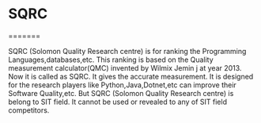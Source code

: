 # SQRC
=======

SQRC (Solomon Quality Research centre)  is  for  ranking  the Programming Languages,databases,etc.
This ranking is based on the  Quality measurement calculator(QMC)  invented  by Wilmix Jemin j at year 2013. 
Now it  is  called as SQRC. It gives the accurate measurement. It is  designed for the research players like Python,Java,Dotnet,etc
can improve their  Software Quality,etc. But SQRC (Solomon Quality Research centre) is  belong  to  SIT field. It
cannot  be used or revealed to any of  SIT field competitors.


